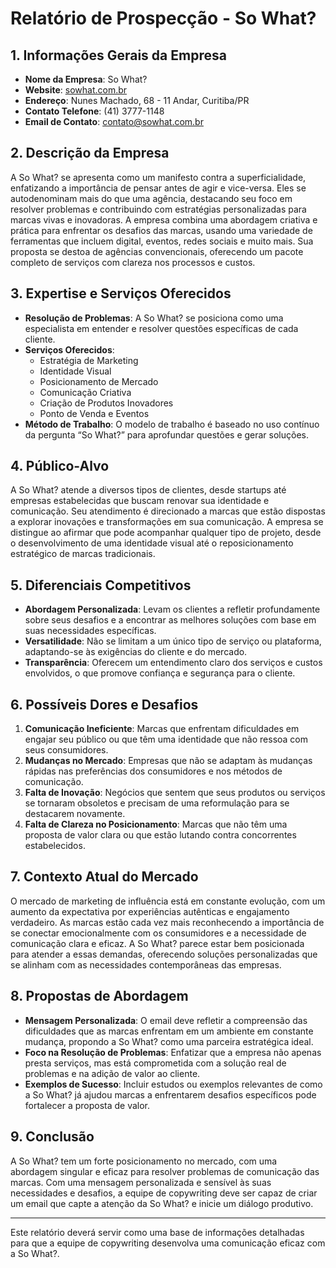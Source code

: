 # Relatório de Prospecção - So What? 

## 1. Informações Gerais da Empresa
- **Nome da Empresa**: So What?
- **Website**: [sowhat.com.br](http://www.sowhat.com.br)
- **Endereço**: Nunes Machado, 68 - 11 Andar, Curitiba/PR
- **Contato Telefone**: (41) 3777-1148
- **Email de Contato**: contato@sowhat.com.br

## 2. Descrição da Empresa
A So What? se apresenta como um manifesto contra a superficialidade, enfatizando a importância de pensar antes de agir e vice-versa. Eles se autodenominam mais do que uma agência, destacando seu foco em resolver problemas e contribuindo com estratégias personalizadas para marcas vivas e inovadoras. A empresa combina uma abordagem criativa e prática para enfrentar os desafios das marcas, usando uma variedade de ferramentas que incluem digital, eventos, redes sociais e muito mais. Sua proposta se destoa de agências convencionais, oferecendo um pacote completo de serviços com clareza nos processos e custos.

## 3. Expertise e Serviços Oferecidos
- **Resolução de Problemas**: A So What? se posiciona como uma especialista em entender e resolver questões específicas de cada cliente.
- **Serviços Oferecidos**:
  - Estratégia de Marketing
  - Identidade Visual
  - Posicionamento de Mercado
  - Comunicação Criativa
  - Criação de Produtos Inovadores
  - Ponto de Venda e Eventos
- **Método de Trabalho**: O modelo de trabalho é baseado no uso contínuo da pergunta “So What?” para aprofundar questões e gerar soluções.

## 4. Público-Alvo
A So What? atende a diversos tipos de clientes, desde startups até empresas estabelecidas que buscam renovar sua identidade e comunicação. Seu atendimento é direcionado a marcas que estão dispostas a explorar inovações e transformações em sua comunicação. A empresa se distingue ao afirmar que pode acompanhar qualquer tipo de projeto, desde o desenvolvimento de uma identidade visual até o reposicionamento estratégico de marcas tradicionais.

## 5. Diferenciais Competitivos
- **Abordagem Personalizada**: Levam os clientes a refletir profundamente sobre seus desafios e a encontrar as melhores soluções com base em suas necessidades específicas.
- **Versatilidade**: Não se limitam a um único tipo de serviço ou plataforma, adaptando-se às exigências do cliente e do mercado.
- **Transparência**: Oferecem um entendimento claro dos serviços e custos envolvidos, o que promove confiança e segurança para o cliente.

## 6. Possíveis Dores e Desafios
1. **Comunicação Ineficiente**: Marcas que enfrentam dificuldades em engajar seu público ou que têm uma identidade que não ressoa com seus consumidores.
2. **Mudanças no Mercado**: Empresas que não se adaptam às mudanças rápidas nas preferências dos consumidores e nos métodos de comunicação.
3. **Falta de Inovação**: Negócios que sentem que seus produtos ou serviços se tornaram obsoletos e precisam de uma reformulação para se destacarem novamente.
4. **Falta de Clareza no Posicionamento**: Marcas que não têm uma proposta de valor clara ou que estão lutando contra concorrentes estabelecidos.

## 7. Contexto Atual do Mercado
O mercado de marketing de influência está em constante evolução, com um aumento da expectativa por experiências autênticas e engajamento verdadeiro. As marcas estão cada vez mais reconhecendo a importância de se conectar emocionalmente com os consumidores e a necessidade de comunicação clara e eficaz. A So What? parece estar bem posicionada para atender a essas demandas, oferecendo soluções personalizadas que se alinham com as necessidades contemporâneas das empresas.

## 8. Propostas de Abordagem
- **Mensagem Personalizada**: O email deve refletir a compreensão das dificuldades que as marcas enfrentam em um ambiente em constante mudança, propondo a So What? como uma parceira estratégica ideal.
- **Foco na Resolução de Problemas**: Enfatizar que a empresa não apenas presta serviços, mas está comprometida com a solução real de problemas e na adição de valor ao cliente.
- **Exemplos de Sucesso**: Incluir estudos ou exemplos relevantes de como a So What? já ajudou marcas a enfrentarem desafios específicos pode fortalecer a proposta de valor.

## 9. Conclusão
A So What? tem um forte posicionamento no mercado, com uma abordagem singular e eficaz para resolver problemas de comunicação das marcas. Com uma mensagem personalizada e sensível às suas necessidades e desafios, a equipe de copywriting deve ser capaz de criar um email que capte a atenção da So What? e inicie um diálogo produtivo.

--- 

Este relatório deverá servir como uma base de informações detalhadas para que a equipe de copywriting desenvolva uma comunicação eficaz com a So What?.